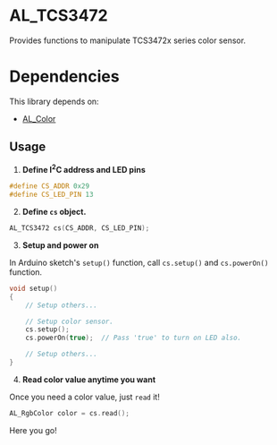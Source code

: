 # AL_TCS3472

Provides functions to manipulate TCS3472x series color sensor.

# Dependencies

This library depends on:

* [AL_Color](https://github.com/anders-liu/arduino-libs/tree/master/AL_Color)

## Usage

1. **Define I<sup>2</sup>C address and LED pins**

```C++
#define CS_ADDR 0x29
#define CS_LED_PIN 13
```

2. **Define ```cs``` object.**

```C++
AL_TCS3472 cs(CS_ADDR, CS_LED_PIN);
```

3. **Setup and power on**

In Arduino sketch's ```setup()``` function, call ```cs.setup()``` and ```cs.powerOn()``` function.

```C++
void setup()
{
    // Setup others...

    // Setup color sensor.
    cs.setup();
    cs.powerOn(true);  // Pass 'true' to turn on LED also.

    // Setup others...
}
```

4. **Read color value anytime you want**

Once you need a color value, just ```read``` it!

```C++
AL_RgbColor color = cs.read();
```

Here you go!